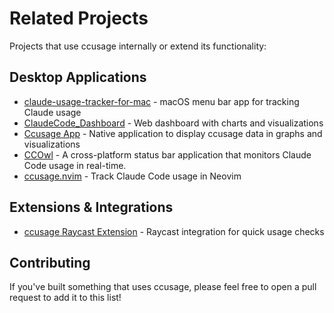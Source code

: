 # Related Projects

Projects that use ccusage internally or extend its functionality:

## Desktop Applications

- [claude-usage-tracker-for-mac](https://github.com/penicillin0/claude-usage-tracker-for-mac) - macOS menu bar app for tracking Claude usage
- [ClaudeCode_Dashboard](https://github.com/m-sigepon/ClaudeCode_Dashboard) - Web dashboard with charts and visualizations
- [Ccusage App](https://github.com/EthanBarlo/ccusage-app) - Native application to display ccusage data in graphs and visualizations
- [CCOwl](https://github.com/sivchari/ccowl) - A cross-platform status bar application that monitors Claude Code usage in real-time.
- [ccusage.nvim](https://github.com/S1M0N38/ccusage.nvim) - Track Claude Code usage in Neovim

## Extensions & Integrations

- [ccusage Raycast Extension](https://www.raycast.com/nyatinte/ccusage) - Raycast integration for quick usage checks

## Contributing

If you've built something that uses ccusage, please feel free to open a pull request to add it to this list!
